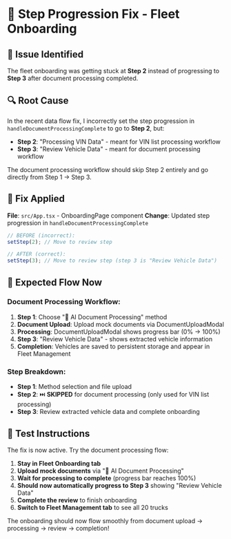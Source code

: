 # 🔧 Step Progression Fix - Fleet Onboarding

## 🐛 Issue Identified
The fleet onboarding was getting stuck at **Step 2** instead of progressing to **Step 3** after document processing completed.

## 🔍 Root Cause
In the recent data flow fix, I incorrectly set the step progression in `handleDocumentProcessingComplete` to go to **Step 2**, but:

- **Step 2**: "Processing VIN Data" - meant for VIN list processing workflow
- **Step 3**: "Review Vehicle Data" - meant for document processing workflow  

The document processing workflow should skip Step 2 entirely and go directly from Step 1 → Step 3.

## 🔧 Fix Applied
**File**: `src/App.tsx` - OnboardingPage component
**Change**: Updated step progression in `handleDocumentProcessingComplete`

```typescript
// BEFORE (incorrect):
setStep(2); // Move to review step

// AFTER (correct):  
setStep(3); // Move to review step (step 3 is "Review Vehicle Data")
```

## 🎯 Expected Flow Now

### Document Processing Workflow:
1. **Step 1**: Choose "🤖 AI Document Processing" method
2. **Document Upload**: Upload mock documents via DocumentUploadModal
3. **Processing**: DocumentUploadModal shows progress bar (0% → 100%)
4. **Step 3**: "Review Vehicle Data" - shows extracted vehicle information
5. **Completion**: Vehicles are saved to persistent storage and appear in Fleet Management

### Step Breakdown:
- **Step 1**: Method selection and file upload
- **Step 2**: ⏭️ **SKIPPED** for document processing (only used for VIN list processing)
- **Step 3**: Review extracted vehicle data and complete onboarding

## 🚀 Test Instructions

The fix is now active. Try the document processing flow:

1. **Stay in Fleet Onboarding tab**
2. **Upload mock documents** via "🤖 AI Document Processing"  
3. **Wait for processing to complete** (progress bar reaches 100%)
4. **Should now automatically progress to Step 3** showing "Review Vehicle Data"
5. **Complete the review** to finish onboarding
6. **Switch to Fleet Management tab** to see all 20 trucks

The onboarding should now flow smoothly from document upload → processing → review → completion!
